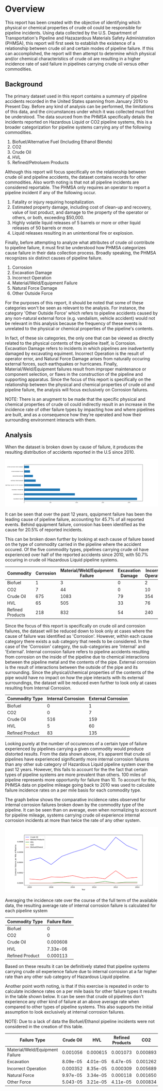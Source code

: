 # Overview


This report has been created with the objective of identifying which physical or chemical properties of crude oil could be responsible for pipeline incidents. Using data collected by the U.S. Department of Transportation's Pipeline and Hazazardous Materials Safety Administration (PHMSA), this report will first seek to establish the existence of a relationship between crude oil and certain modes of pipeline failure. If this can accomplished, the report will then attempt to determine which physical and/or chemical characteristics of crude oil are resulting in a higher incidence rate of said failure in pipelines carrying crude oil versus other commodities. 

## Background 

The primary dataset used in this report contains a summary of pipeline accidents recorded in the United States spanning from January 2010 to Present Day. Before any kind of analysis can be performed, the limitations of this data, and the circumstances under which it was collected must first be understood. The data sourced from the PHMSA specifically details the incidents reported on Hazardous Liquid or CO2 pipeline systems, this is a broader categorization for pipeline systems carrying any of the following commodities. 

1) Biofuel/Alternative Fuel (Including Ethanol Blends)
2) CO2
3) Crude Oil
4) HVL
5) Refined/Petroluem Products

Although this report will focus specifically on the relationship between crude oil and pipeline accidents, the dataset contains records for other commodities. Also worth noting is that not all pipeline incidents are considered reportable. The PHMSA only requires an operator to report a pipeline incident if any of the following occur. 

1) Fatality or injury requiring hospitalization.
2) Estimated property damage, including cost of clean-up and recovery, value of lost product, and damage to the property of the operator or others, or        both, exceeding $50,000.
3) Highly volatile liquid releases of 5 barrels or more or other liquid releases of 50 barrels or more.
4) Liquid releases resulting in an unintentional fire or explosion.

Finally, before attempting to analyze what attributes of crude oil contribute to pipeline failure, it must first be understood how PHMSA categorizes cause failure in their data collection process. Broadly speaking, the PHMSA recognizes six distinct causes of pipeline failure.

1) Corrosion 
2) Excavation Damage
3) Incorrect Operation
4) Material/Weld/Equipment Failure
5) Natural Force Damage
6) Other Outside Force

For the purposes of this report, it should be noted that some of these categories won't be seen as relevant to the analysis. For instance, the category 'Other Outside Force' which refers to pipeline accidents caused by any non-natural external force (e.g. vandalism, vehicle accident) would not be relevant in this analysis because the frequency of these events is unrelated to the physical or chemical properties of the pipeline's contents. 

In fact, of these six categories, the only one that can be viewed as directly related to the physical contents of the pipeline itself, is Corrosion. Excavation Damage refers to incidents in which pipelines are inadvertently damaged by excavating equiment. Incorrect Operation is the result of operator error, and Natural Force Damage arises from naturally occuring external forces, such earthquakes or hurricanes. Finally, Material/Weld/Equipment failures result from improper maintenance or component selection, or flaws in the construction of the pipeline and supporting apparatus. Since the focus of this report is specifically on the relationship between the physical and chemical properties of crude oil and pipeline failure, the analysis will focus exclusively on Corrosion failures. 

NOTE: There is an arugment to be made that the specific physical and chemical properties of crude oil could indirectly result in an increase in the incidence rate of other failure types by impacting how and where pipelines are built, and as a consequence how they're operated and how their surrounding environment interacts with them. 

## Analysis


When the dataset is broken down by cause of failure, it produces the resulting distribution of accidents reported in the U.S since 2010. 


![alt text](https://github.com/MathesCy/Validere/blob/main/FailureType.png)


It can be seen that over the past 12 years, qquipment failure has been the leading cause of pipeline failure, accounting for 45.7% of all reported events. Behind qquipment failure, corrosion has been identified as the cause for 20.5% of reported incidents.

This can be broken down further by looking at each cause of failure based on the type of commodity carried in the pipeline where the accident occured. Of the five commodity types, pipelines carrying crude oil have experienced over half of the reported accidents since 2010, with 50.7% occuring in crude oil Hazardous Liquid pipeline systems. 


|  Commodity       | Corrosion      | Material/Weld/Equipment Failure | Excavation Damage | Incorrect Operation  | Natural Force | Other Force  | 
| ------------ |---------------| -----------------------  |------------       |---------------     | ----------    | ------------ | 
| Biofuel       | 1            | 3                        | 0                 | 2                  | 0             |0      | 
| CO2           | 7            |   44                     | 0                 | 10                  |   1         | 1     |  
| Crude Oil     | 675          | 1083                     | 79                 | 354                | 102          |44     | 
| HVL           | 65           |   505                     | 33                | 76                 |   30         | 19      |  
| Refined Products | 218       |   832                     | 54               | 240                 |     86          | 29     |   


Since the focus of this report is specifically on crude oil and corrosion failures, the dataset will be reduced down to look only at cases where the cause of failure was identified as 'Corrosion'. However, within each cause category there exists a sub category that needs to be considered. In the case of the 'Corrosion' category, the sub-categories are 'Internal' and 'External'. Internal corrosion failure refers to pipeline accidents resulting from corrosion on the inside of the pipeline due to chemical interactions between the pipeline metal and the contents of the pipe. External corrosion is the result of interactions between the outside of the pipe and its surrounding. Since the physical/chemical properties of the contents of the pipe would have no impact on how the pipe interacts with its external surroundings, the dataset will be reduced even further to look only at cases resulting from Internal Corrosion.

Commodity Type | Internal Corrosion| External Corrosion
-------------  | ------------- | -------------
Biofuel        | 0             | 1
CO2            | 0             |    7
Crude Oil      | 516           | 159
HVL            | 5             | 60
Refined Product | 83              | 135


Looking purely at the number of occurences of a certain type of failure experienced by pipelines carrying a given commodity would produce distorted results. From the data shown above, it's apparent that crude oil pipelines have experienced significantly more internal corrosion failures than any other sub category of Hazardous Liquid pipeline system over the past 12 years. However, this fails to account for the the fact that certain types of pipeline systems are more prevalent than others. 100 miles of pipeline represents more opportunity for failure than 10. To account for this, PHMSA data on pipeline mileage going back to 2010 was used to calculate failure incidence rates on a per mile basis for each commodity type. 

The graph below shows the comparative incidence rates observed for internal corrosion failures broken down by the commodity type of the pipeline. It can be seen than on average, even when normalizing to account for pipeline mileage, systems carrying crude oil experience internal corrosion incidents at more than twice the rate of any other system.

![alt text](https://github.com/MathesCy/Validere/blob/main/FailureRate.png)

Averaging the incidence rate over the course of the full term of the available data, the resulting average rate of internal corrosion failure is calculated for each pipeline system

Commodity Type | Failure Rate 
-------------  | ------------- 
Biofuel        | 0             
CO2            | 0             
Crude Oil      | 0.000608           
HVL            | 7.33e-06             
Refined Product | 0.000113              

Based on these results it can be definitively stated that pipeline systems carrying crude oil experience failure due to internal corrosion at a far higher rate than any other sub category of Hazardous Liquid pipeline.

Another point worth noting, is that if this exercise is repeated in order to calculate incidence rates on a per mile basis for other failure types it results in the table shown below. It can be seen that crude oil pipelines don't experience any other kind of failure at an above average rate when compared to other types of pipeline systems. This also supports the initial assumption to look exclusively at internal corrosion failures. 

NOTE: Due to a lack of data the Biofuel/Ethanol pipeline incidents were not considered in the creation of this table.


|  Failure Type      | Crude Oil      | HVL  | Refined Products  | CO2 | 
| ------------       |---------------| -----------------------   |---------------     | ----------    | 
| Material/Weld/Equipment Failure | 0.001056       | 0.000615                        | 0.001073                 | 0.000893           | 0             | 
| Excavation          | 8.09e-05            |   4.01e-05                     | 6.47e-05                  | 0.001262                  |   1         |   
| Incorrect Operation  | 0.000352          | 8.35e-05                     | 0.000309                 | 0.005689                | 102          | 
| Natural Force        | 9.97e-05           |   3.34e-05                     | 0.000118                | 0.001650                 |   30         | 
| Other Force           | 5.043-05      |   3.21e-05                     | 4.11e-05               | 0.000834                |     86          | 29     |   




